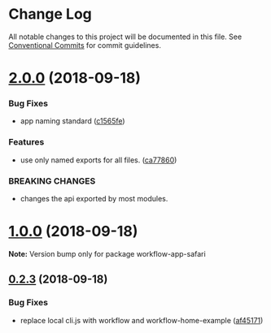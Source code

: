 # Change Log

All notable changes to this project will be documented in this file.
See [Conventional Commits](https://conventionalcommits.org) for commit guidelines.

<a name="2.0.0"></a>
# [2.0.0](https://github.com/havardh/workflow/compare/workflow-app-safari@1.0.0...workflow-app-safari@2.0.0) (2018-09-18)


### Bug Fixes

* app naming standard ([c1565fe](https://github.com/havardh/workflow/commit/c1565fe))


### Features

* use only named exports for all files. ([ca77860](https://github.com/havardh/workflow/commit/ca77860))


### BREAKING CHANGES

* changes the api exported by most modules.





<a name="1.0.0"></a>
# [1.0.0](https://github.com/havardh/workflow/compare/workflow-app-safari@0.2.3...workflow-app-safari@1.0.0) (2018-09-18)

**Note:** Version bump only for package workflow-app-safari





<a name="0.2.3"></a>
## [0.2.3](https://github.com/havardh/workflow/compare/workflow-app-safari@0.2.2...workflow-app-safari@0.2.3) (2018-09-18)


### Bug Fixes

* replace local cli.js with workflow and workflow-home-example ([af45171](https://github.com/havardh/workflow/commit/af45171))

